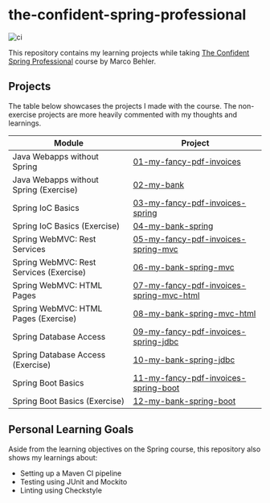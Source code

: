 # the-confident-spring-professional

![ci](https://github.com/jgarivera/the-confident-spring-professional/actions/workflows/maven.yml/badge.svg)

This repository contains my learning projects while
taking [The Confident Spring Professional](https://www.marcobehler.com/courses/spring-professional) course by Marco
Behler.

## Projects

The table below showcases the projects I made with the course. The non-exercise projects are more heavily commented with
my thoughts and learnings.

| Module                                   | Project                                                                              |
|------------------------------------------|--------------------------------------------------------------------------------------|
| Java Webapps without Spring              | [01-my-fancy-pdf-invoices](01-my-fancy-pdf-invoices)                                 |
| Java Webapps without Spring (Exercise)   | [02-my-bank](02-my-bank)                                                             |
| Spring IoC Basics                        | [03-my-fancy-pdf-invoices-spring](03-my-fancy-pdf-invoices-spring)                   |
| Spring IoC Basics (Exercise)             | [04-my-bank-spring](04-my-bank-spring)                                               |
| Spring WebMVC: Rest Services             | [05-my-fancy-pdf-invoices-spring-mvc](05-my-fancy-pdf-invoices-spring-mvc)           |
| Spring WebMVC: Rest Services  (Exercise) | [06-my-bank-spring-mvc](06-my-bank-spring-mvc)                                       |
| Spring WebMVC: HTML Pages                | [07-my-fancy-pdf-invoices-spring-mvc-html](07-my-fancy-pdf-invoices-spring-mvc-html) |
| Spring WebMVC: HTML Pages (Exercise)     | [08-my-bank-spring-mvc-html](08-my-bank-spring-mvc-html)                             |
| Spring Database Access                   | [09-my-fancy-pdf-invoices-spring-jdbc](09-my-fancy-pdf-invoices-spring-jdbc)         |
| Spring Database Access (Exercise)        | [10-my-bank-spring-jdbc](10-my-bank-spring-jdbc)                                     |
| Spring Boot Basics                       | [11-my-fancy-pdf-invoices-spring-boot](11-my-fancy-pdf-invoices-spring-boot)         |
| Spring Boot Basics (Exercise)            | [12-my-bank-spring-boot](12-my-bank-spring-boot)                                     |

## Personal Learning Goals

Aside from the learning objectives on the Spring course, this repository also shows my learnings about:

- Setting up a Maven CI pipeline
- Testing using JUnit and Mockito
- Linting using Checkstyle
